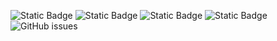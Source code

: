 ![Static Badge](https://img.shields.io/badge/blacklists-60-000000) ![Static Badge](https://img.shields.io/badge/blacklisted-2775025-cc0000) ![Static Badge](https://img.shields.io/badge/whitelisted-2245-00CC00) ![Static Badge](https://img.shields.io/badge/streaming_blacklist-28107-000000) ![GitHub issues](https://img.shields.io/github/issues/fabriziosalmi/blacklists)
